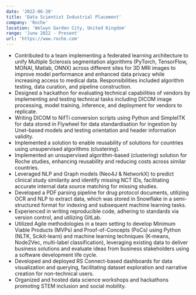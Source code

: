 ```yaml
---
date: '2022-06-20'
title: 'Data Scientist Industrial Placement'
company: 'Roche'
location: 'Welwyn Garden City, United Kingdom'
range: 'June 2022 - Present'
url: 'https://www.roche.com'
---
```


-	Contributed to a team implementing a federated learning architecture to unify Multiple Sclerosis segmentation algorithms (PyTorch, TensorFlow, MONAI, Matlab, ONNX) across different sites for 3D MRI images to improve model performance and enhanced data privacy while increasing access to medical data. Responsibilities included algorithm testing, data curation, and pipeline construction.
-	Designed a hackathon for evaluating technical capabilities of vendors by implementing and testing technical tasks including DICOM image processing, model training, inference, and deployment for vendors to replicate.
-	Writing DICOM to NifTi conversion scripts using Python and SimpleITK for data stored in Flywheel for data standardisation for ingestion by Unet-based models and testing orientation and header information validity.
-	Implemented a solution to enable reusability of solutions for countries using unsupervised algorithms (clustering).
-	Implemented an unsupervised algorithm-based (clustering) solution for Roche studies, enhancing reusability and reducing costs across similar countries.
-	Leveraged NLP and Graph models (Neo4J & NetworkX) to predict clinical study similarity and identify missing NCT IDs, facilitating accurate internal data source matching for missing studies.
-	Developed a PDF parsing pipeline for drug protocol documents, utilizing OCR and NLP to extract data, which was stored in Snowflake in a semi-structured format for indexing and subsequent machine learning tasks.
-	Experienced in writing reproducible code, adhering to standards via version control, and utilizing GitLab.
-	Utilized Agile methodologies in a team setting to develop Minimum Viable Products (MVPs) and Proof-of-Concepts (PoCs) using Python (NLTK, Scikit-learn) and machine learning techniques (K-means, Node2Vec, multi-label classification), leveraging existing data to deliver business solutions and evaluate ideas from business stakeholders using a software development life cycle.
-	Developed and deployed RS Connect-based dashboards for data visualization and querying, facilitating dataset exploration and narrative creation for non-technical users.
-	Organized and hosted data science workshops and hackathons promoting STEM inclusion and social mobility.



